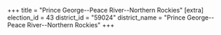 +++
title = "Prince George--Peace River--Northern Rockies"
[extra]
election_id = 43
district_id = "59024"
district_name = "Prince George--Peace River--Northern Rockies"
+++
